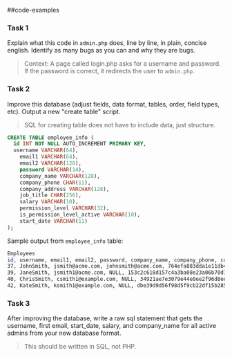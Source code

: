 ##code-examples
### Task 1
Explain what this code in <code>admin.php</code> does, line by line, in plain, concise english.  Identify as many bugs as you can and why they are bugs.
>Context: A page called login.php asks for a username and password.  If the password is correct, it redirects the user to <code>admin.php</code>.

### Task 2
Improve this database (adjust fields, data format, tables, order, field types, etc).  Output a new "create table" script.
>SQL for creating table does not have to include data, just structure.

```sql
CREATE TABLE employee_info (
  id INT NOT NULL AUTO_INCREMENT PRIMARY KEY,
  username VARCHAR(64),
	email1 VARCHAR(64),
	email2 VARCHAR(128),
	password VARCHAR(14),
	company_name VARCHAR(128),
	company_phone CHAR(11),
	company_address VARCHAR(128),
	job_title CHAR(256),
	salary VARCHAR(10),
	permission_level VARCHAR(32),
	is_permission_level_active VARCHAR(10),
	start_date VARCHAR(11)
);
```
Sample output from <code>employee_info</code> table:
```bash
Employees
id, username, email1, email2, password, company_name, company_phone, company_address, job_title, salary, permission_level, is_permission_level_active, start_date
37, JohnSmith, jsmith@acme.com, johnsmith@acme.com, 764efa883dda1e11db47671c4a3bbd9e, ACME Inc, 555-2323, 123 Acme Way, Director, $100,000, admin, true, 2012-02-23
39, JaneSmith, jsmith1@acme.com, NULL, 153c2c618d157c4a3ba08e23a06b70d7, ACME INC, 555-2323, 123 ACME WAY, VP, $120,000, user, true, 99-03-19
40, ChrisSmith, csmith1@example.com, NULL, 34921ae7e3079e44e0ee2f96d8ee6e87, Example Dot Com, 555-1234, 456 Example Lane, Manager, $60,000, user, false, 2010-8-4
42, KateSmith, ksmith1@example.com, NULL, dbe39d9d56f98d5f9cb22df15b285791, Example Dot Com, 555-1234, 456 Example Lane, Sr Manager, $80,000, admin, false, 2004-12-24
```

### Task 3
After improving the database, write a raw sql statement that gets the username, first email, start_date, salary, and company_name for all active admins from your new database format.
>This should be written in SQL, not PHP.
